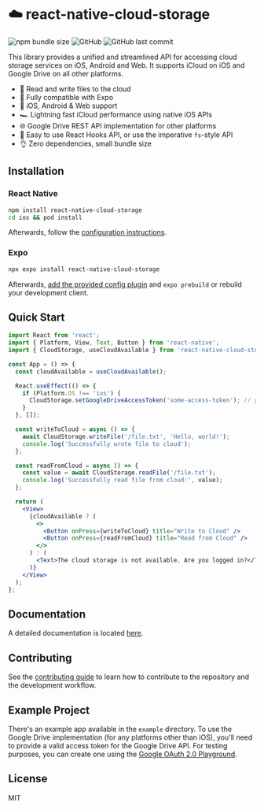 # ☁️ react-native-cloud-storage

![npm bundle size](https://img.shields.io/bundlephobia/min/react-native-cloud-storage?style=flat-square) ![GitHub](https://img.shields.io/github/license/kuatsu/react-native-cloud-storage?style=flat-square) ![GitHub last commit](https://img.shields.io/github/last-commit/kuatsu/react-native-cloud-storage?style=flat-square)

This library provides a unified and streamlined API for accessing cloud storage services on iOS, Android and Web. It supports iCloud on iOS and Google Drive on all other platforms.

- 💾 Read and write files to the cloud
- 🧪 Fully compatible with Expo
- 📱 iOS, Android & Web support
- 🏎️ Lightning fast iCloud performance using native iOS APIs
- 🌐 Google Drive REST API implementation for other platforms
- 🧬 Easy to use React Hooks API, or use the imperative `fs`-style API
- 👌 Zero dependencies, small bundle size

## Installation

### React Native

```sh
npm install react-native-cloud-storage
cd ios && pod install
```

Afterwards, follow the [configuration instructions](https://react-native-cloud-storage.oss.kuatsu.de/docs/installation/react-native).

### Expo

```sh
npx expo install react-native-cloud-storage
```

Afterwards, [add the provided config plugin](https://react-native-cloud-storage.oss.kuatsu.de/docs/installation/expo) and `expo prebuild` or rebuild your development client.

## Quick Start

```jsx
import React from 'react';
import { Platform, View, Text, Button } from 'react-native';
import { CloudStorage, useCloudAvailable } from 'react-native-cloud-storage';

const App = () => {
  const cloudAvailable = useCloudAvailable();

  React.useEffect(() => {
    if (Platform.OS !== 'ios') {
      CloudStorage.setGoogleDriveAccessToken('some-access-token'); // get via @react-native-google-signin/google-signin or similar
    }
  }, []);

  const writeToCloud = async () => {
    await CloudStorage.writeFile('/file.txt', 'Hello, world!');
    console.log('Successfully wrote file to cloud');
  };

  const readFromCloud = async () => {
    const value = await CloudStorage.readFile('/file.txt');
    console.log('Successfully read file from cloud:', value);
  };

  return (
    <View>
      {cloudAvailable ? (
        <>
          <Button onPress={writeToCloud} title="Write to Cloud" />
          <Button onPress={readFromCloud} title="Read from Cloud" />
        </>
      ) : (
        <Text>The cloud storage is not available. Are you logged in?</Text>
      )}
    </View>
  );
};
```

## Documentation

A detailed documentation is located [here](https://react-native-cloud-storage.oss.kuatsu.de/docs/intro).

## Contributing

See the [contributing guide](CONTRIBUTING.md) to learn how to contribute to the repository and the development workflow.

## Example Project

There's an example app available in the `example` directory. To use the Google Drive implementation (for any platforms other than iOS), you'll need to provide a valid access token for the Google Drive API. For testing purposes, you can create one using the [Google OAuth 2.0 Playground](https://developers.google.com/oauthplayground).

## License

MIT
